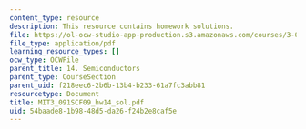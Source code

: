 ```yaml
---
content_type: resource
description: This resource contains homework solutions.
file: https://ol-ocw-studio-app-production.s3.amazonaws.com/courses/3-091sc-introduction-to-solid-state-chemistry-fall-2010/54baade81b9848d5da26f24b2e8caf5e_MIT3_091SCF09_hw14_sol.pdf
file_type: application/pdf
learning_resource_types: []
ocw_type: OCWFile
parent_title: 14. Semiconductors
parent_type: CourseSection
parent_uid: f218eec6-2b6b-13b4-b233-61a7fc3abb81
resourcetype: Document
title: MIT3_091SCF09_hw14_sol.pdf
uid: 54baade8-1b98-48d5-da26-f24b2e8caf5e
---
```

